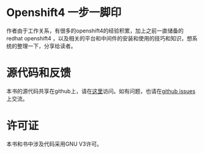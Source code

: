 # Openshift4 一步一脚印

作者由于工作关系，有很多的openshift4的经验积累，加上之前一直储备的 redhat openshift4 ，以及相关的平台和中间件的安装和使用的技巧和知识，想系统的整理一下，分享给读者。

# 源代码和反馈
本书的源代码共享在github上，请在[这里](https://github.com/wangzheng422/openshift4-steps-book)访问。如有问题，也请在[github issues](https://github.com/wangzheng422/openshift4-steps-book/issues)上交流。

# 许可证
本书和书中涉及代码采用GNU V3许可。


